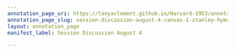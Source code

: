```yaml
---
annotation_page_uri: https://tanyaclement.github.io/Harvard-1953/annotations/session-discussion-august-4-canvas-1-stanley-hyman.json
annotation_page_slug: session-discussion-august-4-canvas-1-stanley-hyman
layout: annotation_page
manifest_label: Session Discussion August 4

---
```

